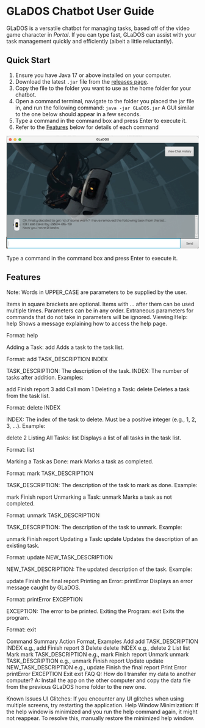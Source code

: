 # GLaDOS Chatbot User Guide

GLaDOS is a versatile chatbot for managing tasks, based off of the video game character in _Portal_. If you can type fast, GLaDOS can assist with your task management quickly and efficiently (albeit a little reluctantly).

## Quick Start

1. Ensure you have Java 17 or above installed on your computer.
2. Download the latest `.jar` file from the [releases page](https://github.com/jayjay19630/ip/releases).
3. Copy the file to the folder you want to use as the home folder for your chatbot.
4. Open a command terminal, navigate to the folder you placed the jar file in, and run the following command:
   `java -jar GLaDOS.jar`
   A GUI similar to the one below should appear in a few seconds.
5. Type a command in the command box and press Enter to execute it.
6. Refer to the [Features](#features) below for details of each command

![Glados Image](./Ui.png)

Type a command in the command box and press Enter to execute it.

## Features

Note: Words in UPPER_CASE are parameters to be supplied by the user.

Items in square brackets are optional.
Items with …​ after them can be used multiple times.
Parameters can be in any order.
Extraneous parameters for commands that do not take in parameters will be ignored.
Viewing Help: help
Shows a message explaining how to access the help page.

Format: help

Adding a Task: add
Adds a task to the task list.

Format: add TASK_DESCRIPTION INDEX

TASK_DESCRIPTION: The description of the task.
INDEX: The number of tasks after addition.
Examples:

add Finish report 3
add Call mom 1
Deleting a Task: delete
Deletes a task from the task list.

Format: delete INDEX

INDEX: The index of the task to delete. Must be a positive integer (e.g., 1, 2, 3, …​).
Example:

delete 2
Listing All Tasks: list
Displays a list of all tasks in the task list.

Format: list

Marking a Task as Done: mark
Marks a task as completed.

Format: mark TASK_DESCRIPTION

TASK_DESCRIPTION: The description of the task to mark as done.
Example:

mark Finish report
Unmarking a Task: unmark
Marks a task as not completed.

Format: unmark TASK_DESCRIPTION

TASK_DESCRIPTION: The description of the task to unmark.
Example:

unmark Finish report
Updating a Task: update
Updates the description of an existing task.

Format: update NEW_TASK_DESCRIPTION

NEW_TASK_DESCRIPTION: The updated description of the task.
Example:

update Finish the final report
Printing an Error: printError
Displays an error message caught by GLaDOS.

Format: printError EXCEPTION

EXCEPTION: The error to be printed.
Exiting the Program: exit
Exits the program.

Format: exit

Command Summary
Action Format, Examples
Add add TASK_DESCRIPTION INDEX
e.g., add Finish report 3
Delete delete INDEX
e.g., delete 2
List list
Mark mark TASK_DESCRIPTION
e.g., mark Finish report
Unmark unmark TASK_DESCRIPTION
e.g., unmark Finish report
Update update NEW_TASK_DESCRIPTION
e.g., update Finish the final report
Print Error printError EXCEPTION
Exit exit
FAQ
Q: How do I transfer my data to another computer?
A: Install the app on the other computer and copy the data file from the previous GLaDOS home folder to the new one.

Known Issues
UI Glitches: If you encounter any UI glitches when using multiple screens, try restarting the application.
Help Window Minimization: If the help window is minimized and you run the help command again, it might not reappear. To resolve this, manually restore the minimized help window.
